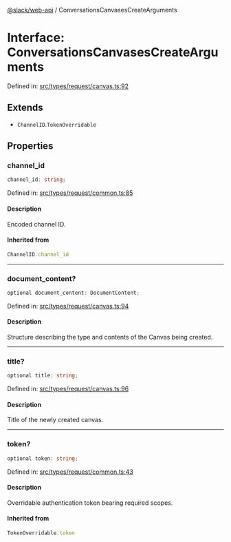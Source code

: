 [@slack/web-api](../index.md) / ConversationsCanvasesCreateArguments

# Interface: ConversationsCanvasesCreateArguments

Defined in: [src/types/request/canvas.ts:92](https://github.com/slackapi/node-slack-sdk/blob/main/packages/web-api/src/types/request/canvas.ts#L92)

## Extends

- `ChannelID`.`TokenOverridable`

## Properties

### channel\_id

```ts
channel_id: string;
```

Defined in: [src/types/request/common.ts:85](https://github.com/slackapi/node-slack-sdk/blob/main/packages/web-api/src/types/request/common.ts#L85)

#### Description

Encoded channel ID.

#### Inherited from

```ts
ChannelID.channel_id
```

***

### document\_content?

```ts
optional document_content: DocumentContent;
```

Defined in: [src/types/request/canvas.ts:94](https://github.com/slackapi/node-slack-sdk/blob/main/packages/web-api/src/types/request/canvas.ts#L94)

#### Description

Structure describing the type and contents of the Canvas being created.

***

### title?

```ts
optional title: string;
```

Defined in: [src/types/request/canvas.ts:96](https://github.com/slackapi/node-slack-sdk/blob/main/packages/web-api/src/types/request/canvas.ts#L96)

#### Description

Title of the newly created canvas.

***

### token?

```ts
optional token: string;
```

Defined in: [src/types/request/common.ts:43](https://github.com/slackapi/node-slack-sdk/blob/main/packages/web-api/src/types/request/common.ts#L43)

#### Description

Overridable authentication token bearing required scopes.

#### Inherited from

```ts
TokenOverridable.token
```
